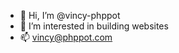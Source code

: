 - 👋 Hi, I’m @vincy-phppot
- 👀 I’m interested in building websites
- 📫 vincy@phppot.com

<!---
vincy-phppot/vincy-phppot is a ✨ special ✨ repository because its `README.md` (this file) appears on your GitHub profile.
You can click the Preview link to take a look at your changes.
--->
